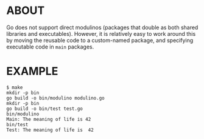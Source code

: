 # ABOUT

Go does not support direct modulinos (packages that double as both shared libraries and executables). However, it is relatively easy to work around this by moving the reusable code to a custom-named package, and specifying executable code in `main` packages.

# EXAMPLE

```
$ make
mkdir -p bin
go build -o bin/modulino modulino.go
mkdir -p bin
go build -o bin/test test.go
bin/modulino
Main: The meaning of life is 42
bin/test
Test: The meaning of life is  42
```
